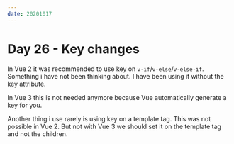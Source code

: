 ```yaml
---
date: 20201017
---
```


# Day 26 - Key changes

In Vue 2 it was recommended to use key on `v-if`/`v-else`/`v-else-if`. Something i have not been thinking about. I have been using it without the key attribute.

In Vue 3 this is not needed anymore because Vue automatically generate a key for you.

Another thing i use rarely is using key on a template tag. This was not possible in Vue 2. But not with Vue 3 we should set it on the template tag and not the children.
